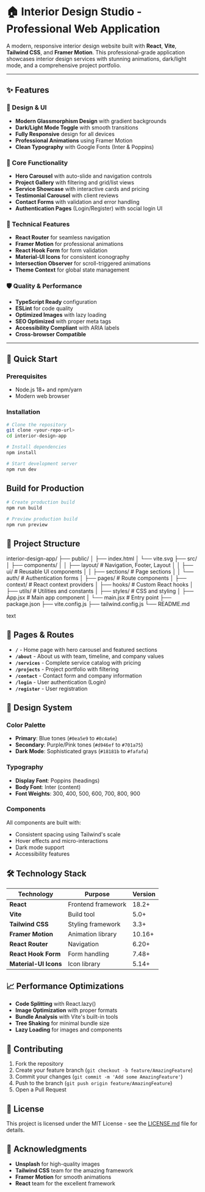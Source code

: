 # 🏠 Interior Design Studio - Professional Web Application

A modern, responsive interior design website built with **React**, **Vite**, **Tailwind CSS**, and **Framer Motion**. This professional-grade application showcases interior design services with stunning animations, dark/light mode, and a comprehensive project portfolio.

---

## ✨ Features

### 🎨 Design & UI
- **Modern Glassmorphism Design** with gradient backgrounds
- **Dark/Light Mode Toggle** with smooth transitions
- **Fully Responsive** design for all devices
- **Professional Animations** using Framer Motion
- **Clean Typography** with Google Fonts (Inter & Poppins)

### 🚀 Core Functionality
- **Hero Carousel** with auto-slide and navigation controls
- **Project Gallery** with filtering and grid/list views
- **Service Showcase** with interactive cards and pricing
- **Testimonial Carousel** with client reviews
- **Contact Forms** with validation and error handling
- **Authentication Pages** (Login/Register) with social login UI

### 📱 Technical Features
- **React Router** for seamless navigation
- **Framer Motion** for professional animations
- **React Hook Form** for form validation
- **Material-UI Icons** for consistent iconography
- **Intersection Observer** for scroll-triggered animations
- **Theme Context** for global state management

### 🛡️ Quality & Performance
- **TypeScript Ready** configuration
- **ESLint** for code quality
- **Optimized Images** with lazy loading
- **SEO Optimized** with proper meta tags
- **Accessibility Compliant** with ARIA labels
- **Cross-browser Compatible**

---

## 🚀 Quick Start

### Prerequisites
- Node.js 18+ and npm/yarn
- Modern web browser

### Installation

```bash
# Clone the repository
git clone <your-repo-url>
cd interior-design-app

# Install dependencies
npm install

# Start development server
npm run dev
```

## Build for Production
``` bash
# Create production build
npm run build

# Preview production build
npm run preview
```


## 📁 Project Structure

interior-design-app/
├── public/
│ ├── index.html
│ └── vite.svg
├── src/
│ ├── components/
│ │ ├── layout/ # Navigation, Footer, Layout
│ │ ├── ui/ # Reusable UI components
│ │ ├── sections/ # Page sections
│ │ └── auth/ # Authentication forms
│ ├── pages/ # Route components
│ ├── context/ # React context providers
│ ├── hooks/ # Custom React hooks
│ ├── utils/ # Utilities and constants
│ ├── styles/ # CSS and styling
│ ├── App.jsx # Main app component
│ └── main.jsx # Entry point
├── package.json
├── vite.config.js
├── tailwind.config.js
└── README.md

text

## 🎯 Pages & Routes

- **`/`** - Home page with hero carousel and featured sections
- **`/about`** - About us with team, timeline, and company values
- **`/services`** - Complete service catalog with pricing
- **`/projects`** - Project portfolio with filtering
- **`/contact`** - Contact form and company information
- **`/login`** - User authentication (Login)
- **`/register`** - User registration

## 🎨 Design System

### Color Palette
- **Primary**: Blue tones (`#0ea5e9` to `#0c4a6e`)
- **Secondary**: Purple/Pink tones (`#d946ef` to `#701a75`)
- **Dark Mode**: Sophisticated grays (`#18181b` to `#fafafa`)

### Typography
- **Display Font**: Poppins (headings)
- **Body Font**: Inter (content)
- **Font Weights**: 300, 400, 500, 600, 700, 800, 900

### Components
All components are built with:
- Consistent spacing using Tailwind's scale
- Hover effects and micro-interactions
- Dark mode support
- Accessibility features

## 🛠️ Technology Stack

| Technology | Purpose | Version |
|------------|---------|---------|
| **React** | Frontend framework | 18.2+ |
| **Vite** | Build tool | 5.0+ |
| **Tailwind CSS** | Styling framework | 3.3+ |
| **Framer Motion** | Animation library | 10.16+ |
| **React Router** | Navigation | 6.20+ |
| **React Hook Form** | Form handling | 7.48+ |
| **Material-UI Icons** | Icon library | 5.14+ |


## 📈 Performance Optimizations

- **Code Splitting** with React.lazy()
- **Image Optimization** with proper formats
- **Bundle Analysis** with Vite's built-in tools
- **Tree Shaking** for minimal bundle size
- **Lazy Loading** for images and components

## 🤝 Contributing

1. Fork the repository
2. Create your feature branch (`git checkout -b feature/AmazingFeature`)
3. Commit your changes (`git commit -m 'Add some AmazingFeature'`)
4. Push to the branch (`git push origin feature/AmazingFeature`)
5. Open a Pull Request

## 📝 License

This project is licensed under the MIT License - see the [LICENSE.md](LICENSE.md) file for details.

## 🙏 Acknowledgments

- **Unsplash** for high-quality images
- **Tailwind CSS** team for the amazing framework
- **Framer Motion** for smooth animations
- **React** team for the excellent framework